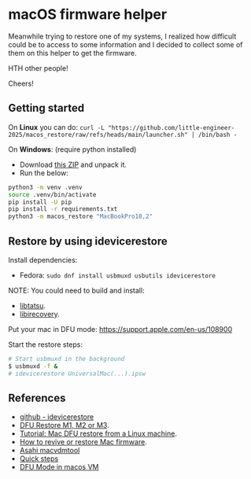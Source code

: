 # macOS firmware helper

Meanwhile trying to restore one of my systems, I realized how difficult
could be to access to some information and I decided to collect some of
them on this helper to get the firmware.

HTH other people!

Cheers!

## Getting started

On **Linux** you can do:
`curl -L "https://github.com/little-engineer-2025/macos_restore/raw/refs/heads/main/launcher.sh" | /bin/bash - `

On **Windows**: (require python installed)

- Download [this ZIP](#) and unpack it.
- Run the below:

```sh
python3 -m venv .venv
source .venv/bin/activate
pip install -U pip
pip install -r requirements.txt
python3 -m macos_restore "MacBookPro18,2"
```

## Restore by using idevicerestore

Install dependencies:

- Fedora: `sudo dnf install usbmuxd usbutils idevicerestore`

NOTE: You could need to build and install:

- [libtatsu](https://github.com/libimobiledevice/libtatsu).
- [libirecovery](https://github.com/libimobiledevice/libirecovery).

Put your mac in DFU mode: https://support.apple.com/en-us/108900

Start the restore steps:

```sh
# Start usbmuxd in the background
$ usbmuxd -f &
# idevicerestore UniversalMac(...).ipsw
```

## References

- [github - idevicerestore](https://github.com/libimobiledevice/idevicerestore)
- [DFU Restore M1, M2 or M3](https://www.youtube.com/watch?v=q-FsB2onSx0).
- [Tutorial: Mac DFU restore from a Linux machine](https://www.youtube.com/watch?v=IzMa-f6u_YM).
- [How to revive or restore Mac firmware](https://support.apple.com/en-us/108900).
- [Asahi macvdmtool](https://reivajpg.github.io/posts/macvdmtool)
- [Quick steps](https://gist.github.com/idleberg/98cea990efef643423f7d9ed1f298bd2)
- [DFU Mode in macos VM](https://github.com/ming900518/macOS-Virtual-Machine)

